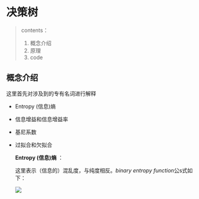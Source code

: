 # 决策树

> contents：
>
> 1. 概念介绍
> 2. 原理
> 3. code



## 概念介绍

这里首先对涉及到的专有名词进行解释

- Entropy (信息)熵 

- 信息增益和信息增益率

- 基尼系数

- 过拟合和欠拟合

  

  **Entropy (信息)熵** ：

  这里表示（信息的）混乱度，与纯度相反。*binary entropy function*公s式如下：
  
  ![](https://render.githubusercontent.com/render/math?math=Entropy%20=%20-\sum_{i=0}^{c-1}p(i|t)log_2(i|t))
  
  

